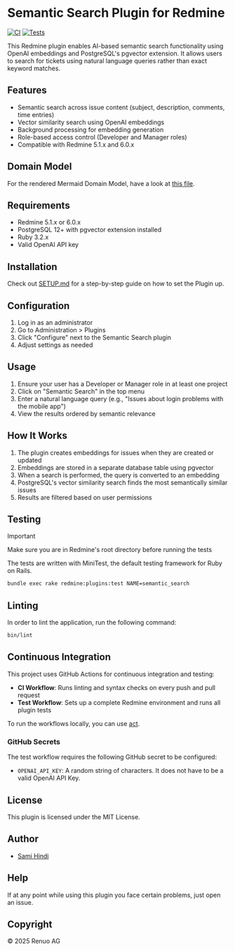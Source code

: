 # Semantic Search Plugin for Redmine

[![CI](https://github.com/renuo/redmine_semantic_search/actions/workflows/ci.yml/badge.svg)](https://github.com/renuo/redmine_semantic_search/actions/workflows/ci.yml)
[![Tests](https://github.com/renuo/redmine_semantic_search/actions/workflows/test.yml/badge.svg)](https://github.com/renuo/redmine_semantic_search/actions/workflows/test.yml)

This Redmine plugin enables AI-based semantic search functionality using OpenAI embeddings and PostgreSQL's pgvector extension. It allows users to search for tickets using natural language queries rather than exact keyword matches.

## Features

- Semantic search across issue content (subject, description, comments, time entries)
- Vector similarity search using OpenAI embeddings
- Background processing for embedding generation
- Role-based access control (Developer and Manager roles)
- Compatible with Redmine 5.1.x and 6.0.x

## Domain Model

For the rendered Mermaid Domain Model, have a look at [this file](repo/domain_model.md).

## Requirements

- Redmine 5.1.x or 6.0.x
- PostgreSQL 12+ with pgvector extension installed
- Ruby 3.2.x
- Valid OpenAI API key

## Installation

Check out [SETUP.md](SETUP.md) for a step-by-step guide on how to set the Plugin up.

## Configuration

1. Log in as an administrator
2. Go to Administration > Plugins
3. Click "Configure" next to the Semantic Search plugin
4. Adjust settings as needed

## Usage

1. Ensure your user has a Developer or Manager role in at least one project
2. Click on "Semantic Search" in the top menu
3. Enter a natural language query (e.g., "Issues about login problems with the mobile app")
4. View the results ordered by semantic relevance

## How It Works

1. The plugin creates embeddings for issues when they are created or updated
2. Embeddings are stored in a separate database table using pgvector
3. When a search is performed, the query is converted to an embedding
4. PostgreSQL's vector similarity search finds the most semantically similar issues
5. Results are filtered based on user permissions

## Testing

> [!IMPORTANT]
> Make sure you are in Redmine's root directory before running the tests

The tests are written with MiniTest, the default testing framework for Ruby on Rails.

```bash
bundle exec rake redmine:plugins:test NAME=semantic_search
```

## Linting

In order to lint the application, run the following command:

```bash
bin/lint
```

## Continuous Integration

This project uses GitHub Actions for continuous integration and testing:

- **CI Workflow**: Runs linting and syntax checks on every push and pull request
- **Test Workflow**: Sets up a complete Redmine environment and runs all plugin tests

To run the workflows locally, you can use [act](https://github.com/nektos/act).

### GitHub Secrets

The test workflow requires the following GitHub secret to be configured:

- `OPENAI_API_KEY`: A random string of characters. It does not have to be a valid OpenAI API Key.

## License

This plugin is licensed under the MIT License.

## Author

- [Sami Hindi](https://samihindi.com)

<!--
## Redmine Credentials

- `admin:Thisisatestpassword123!` -->

## Help

If at any point while using this plugin you face certain problems, just open an issue.

## Copyright

© 2025 Renuo AG
